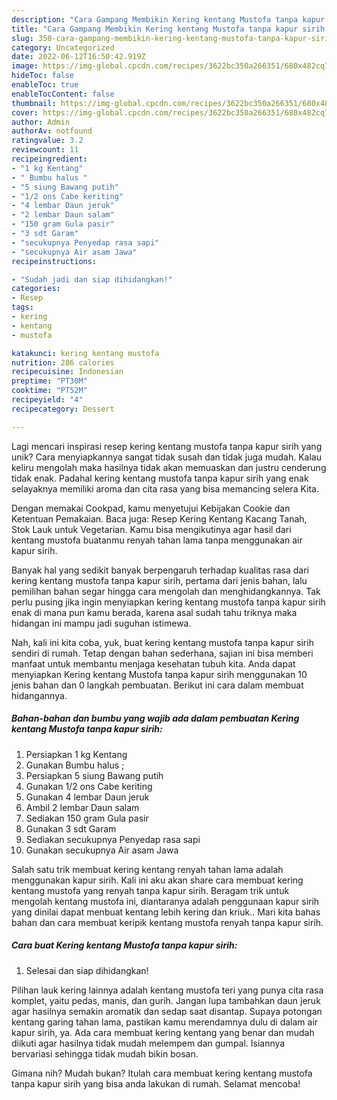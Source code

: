 ```yaml
---
description: "Cara Gampang Membikin Kering kentang Mustofa tanpa kapur sirih yang Lezat"
title: "Cara Gampang Membikin Kering kentang Mustofa tanpa kapur sirih yang Lezat"
slug: 350-cara-gampang-membikin-kering-kentang-mustofa-tanpa-kapur-sirih-yang-lezat
category: Uncategorized
date: 2022-06-12T16:50:42.919Z
image: https://img-global.cpcdn.com/recipes/3622bc350a266351/680x482cq70/kering-kentang-mustofa-tanpa-kapur-sirih-foto-resep-utama.jpg
hideToc: false
enableToc: true
enableTocContent: false
thumbnail: https://img-global.cpcdn.com/recipes/3622bc350a266351/680x482cq70/kering-kentang-mustofa-tanpa-kapur-sirih-foto-resep-utama.jpg
cover: https://img-global.cpcdn.com/recipes/3622bc350a266351/680x482cq70/kering-kentang-mustofa-tanpa-kapur-sirih-foto-resep-utama.jpg
author: Admin
authorAv: notfound
ratingvalue: 3.2
reviewcount: 11
recipeingredient:
- "1 kg Kentang"
- " Bumbu halus "
- "5 siung Bawang putih"
- "1/2 ons Cabe keriting"
- "4 lembar Daun jeruk"
- "2 lembar Daun salam"
- "150 gram Gula pasir"
- "3 sdt Garam"
- "secukupnya Penyedap rasa sapi"
- "secukupnya Air asam Jawa"
recipeinstructions:

- "Sudah jadi dan siap dihidangkan!"
categories:
- Resep
tags:
- kering
- kentang
- mustofa

katakunci: kering kentang mustofa 
nutrition: 286 calories
recipecuisine: Indonesian
preptime: "PT30M"
cooktime: "PT52M"
recipeyield: "4"
recipecategory: Dessert

---
```





Lagi mencari inspirasi resep kering kentang mustofa tanpa kapur sirih yang unik? Cara menyiapkannya sangat tidak susah dan tidak juga mudah. Kalau keliru mengolah maka hasilnya tidak akan memuaskan dan justru cenderung tidak enak. Padahal kering kentang mustofa tanpa kapur sirih yang enak selayaknya memiliki aroma dan cita rasa yang bisa memancing selera Kita.





Dengan memakai Cookpad, kamu menyetujui Kebijakan Cookie dan Ketentuan Pemakaian. Baca juga: Resep Kering Kentang Kacang Tanah, Stok Lauk untuk Vegetarian. Kamu bisa mengikutinya agar hasil dari kentang mustofa buatanmu renyah tahan lama tanpa menggunakan air kapur sirih.

Banyak hal yang sedikit banyak berpengaruh terhadap kualitas rasa dari kering kentang mustofa tanpa kapur sirih, pertama dari jenis bahan, lalu pemilihan bahan segar hingga cara mengolah dan menghidangkannya. Tak perlu pusing jika ingin menyiapkan kering kentang mustofa tanpa kapur sirih enak di mana pun kamu berada, karena asal sudah tahu triknya maka hidangan ini mampu jadi suguhan istimewa.






Nah, kali ini kita coba, yuk, buat kering kentang mustofa tanpa kapur sirih sendiri di rumah. Tetap dengan bahan sederhana, sajian ini bisa memberi manfaat untuk membantu menjaga kesehatan tubuh kita. Anda dapat menyiapkan Kering kentang Mustofa tanpa kapur sirih menggunakan 10 jenis bahan dan 0 langkah pembuatan. Berikut ini cara dalam membuat hidangannya.

<!--inarticleads1-->

##### Bahan-bahan dan bumbu yang wajib ada dalam pembuatan Kering kentang Mustofa tanpa kapur sirih:

1. Persiapkan 1 kg Kentang
1. Gunakan  Bumbu halus ;
1. Persiapkan 5 siung Bawang putih
1. Gunakan 1/2 ons Cabe keriting
1. Gunakan 4 lembar Daun jeruk
1. Ambil 2 lembar Daun salam
1. Sediakan 150 gram Gula pasir
1. Gunakan 3 sdt Garam
1. Sediakan secukupnya Penyedap rasa sapi
1. Gunakan secukupnya Air asam Jawa


Salah satu trik membuat kering kentang renyah tahan lama adalah menggunakan kapur sirih. Kali ini aku akan share cara membuat kering kentang mustofa yang renyah tanpa kapur sirih. Beragam trik untuk mengolah kentang mustofa ini, diantaranya adalah penggunaan kapur sirih yang dinilai dapat menbuat kentang lebih kering dan kriuk.. Mari kita bahas bahan dan cara membuat keripik kentang mustofa renyah tanpa kapur sirih. 

<!--inarticleads2-->

##### Cara buat Kering kentang Mustofa tanpa kapur sirih:


1. Selesai dan siap dihidangkan!

Pilihan lauk kering lainnya adalah kentang mustofa teri yang punya cita rasa komplet, yaitu pedas, manis, dan gurih. Jangan lupa tambahkan daun jeruk agar hasilnya semakin aromatik dan sedap saat disantap. Supaya potongan kentang garing tahan lama, pastikan kamu merendamnya dulu di dalam air kapur sirih, ya. Ada cara membuat kering kentang yang benar dan mudah diikuti agar hasilnya tidak mudah melempem dan gumpal. Isiannya bervariasi sehingga tidak mudah bikin bosan. 

Gimana nih? Mudah bukan? Itulah cara membuat kering kentang mustofa tanpa kapur sirih yang bisa anda lakukan di rumah. Selamat mencoba!
